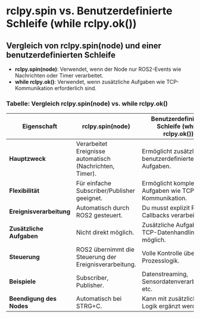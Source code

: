 # rclpy.spin vs. Benutzerdefinierte Schleife (while rclpy.ok())

## Vergleich von rclpy.spin(node) und einer benutzerdefinierten Schleife
- **rclpy.spin(node)**: Verwendet, wenn der Node nur ROS2-Events wie Nachrichten oder Timer verarbeitet.
- **while rclpy.ok()**: Verwendet, wenn zusätzliche Aufgaben wie TCP-Kommunikation erforderlich sind.

### Tabelle: Vergleich rclpy.spin(node) vs. while rclpy.ok()
| Eigenschaft                      | rclpy.spin(node)                                              | Benutzerdefinierte Schleife (while rclpy.ok())                 |
|----------------------------------|-------------------------------------------------------------|----------------------------------------------------------------|
| **Hauptzweck**                   | Verarbeitet Ereignisse automatisch (Nachrichten, Timer).    | Ermöglicht zusätzliche benutzerdefinierte Aufgaben.            |
| **Flexibilität**                 | Für einfache Subscriber/Publisher geeignet.                 | Ermöglicht komplexere Aufgaben wie TCP-Kommunikation.          |
| **Ereignisverarbeitung**         | Automatisch durch ROS2 gesteuert.                           | Du musst explizit ROS2-Callbacks verarbeiten.                  |
| **Zusätzliche Aufgaben**         | Nicht direkt möglich.                                        | Zusätzliche Aufgaben wie TCP-Datenhandling möglich.            |
| **Steuerung**                    | ROS2 übernimmt die Steuerung der Ereignisverarbeitung.      | Volle Kontrolle über die Prozesslogik.                        |
| **Beispiele**                    | Subscriber, Publisher.                                       | Datenstreaming, Sensordatenverarbeitung, etc.                  |
| **Beendigung des Nodes**         | Automatisch bei STRG+C.                                     | Kann mit zusätzlicher Logik ergänzt werden.                   |